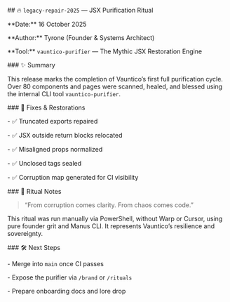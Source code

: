 \## 🔥 `legacy-repair-2025` — JSX Purification Ritual



\*\*Date:\*\* 16 October 2025  

\*\*Author:\*\* Tyrone (Founder \& Systems Architect)  

\*\*Tool:\*\* `vauntico-purifier` — The Mythic JSX Restoration Engine



\### ✨ Summary



This release marks the completion of Vauntico’s first full purification cycle. Over 80 components and pages were scanned, healed, and blessed using the internal CLI tool `vauntico-purifier`.



\### 🔧 Fixes \& Restorations



\- ✅ Truncated exports repaired  

\- ✅ JSX outside return blocks relocated  

\- ✅ Misaligned props normalized  

\- ✅ Unclosed tags sealed  

\- ✅ Corruption map generated for CI visibility



\### 📜 Ritual Notes



> “From corruption comes clarity. From chaos comes code.”



This ritual was run manually via PowerShell, without Warp or Cursor, using pure founder grit and Manus CLI. It represents Vauntico’s resilience and sovereignty.



\### 🛠️ Next Steps



\- Merge into `main` once CI passes  

\- Expose the purifier via `/brand` or `/rituals`  

\- Prepare onboarding docs and lore drop

